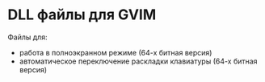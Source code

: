 # DLL файлы для GVIM

Файлы для:
- работа в полноэкранном режиме (64-х битная версия)
- автоматическое переключение раскладки клавиатуры (64-х битная версия)

